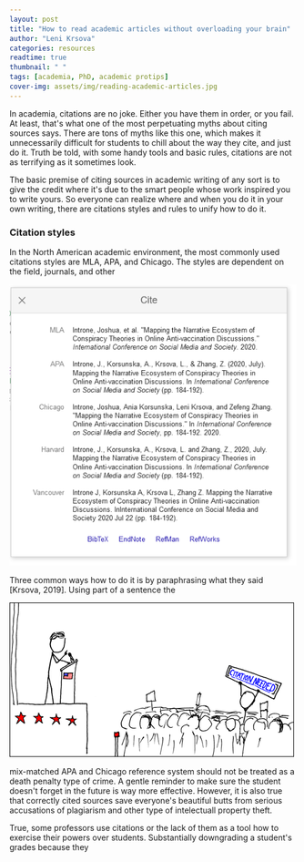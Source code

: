 ```yaml
---
layout: post
title: "How to read academic articles without overloading your brain"
author: "Leni Krsova"
categories: resources
readtime: true
thumbnail: " "
tags: [academia, PhD, academic protips]
cover-img: assets/img/reading-academic-articles.jpg
---
```

In academia, citations are no joke. Either you have them in order, or you fail. At least, that's what one of the most perpetuating myths about citing sources says. There are tons of myths like this one, which makes it unnecessarily difficult for students to chill about the way they cite, and just do it. Truth be told, with some handy tools and basic rules, citations are not as terrifying as it sometimes look.

The basic premise of citing sources in academic writing of any sort is to give the credit where it's due to the smart people whose work inspired you to write yours. So everyone can realize where and when you do it in your own writing, there are citations styles and rules to unify how to do it.

### Citation styles 
In the North American academic environment, the most commonly used citations styles are MLA, APA, and Chicago. The styles are dependent on the field, journals, and other 

<img src="/assets/img/citations-styles.PNG">

Three common ways how to do it is by paraphrasing what they said [Krsova, 2019]. Using part of a sentence the


<img src="/assets/img/citation.png">



mix-matched APA and Chicago reference system should not be treated as a death penalty type of crime. A gentle reminder to make sure the student doesn't forget in the future is way more effective. However, it is also true that correctly cited sources save everyone's beautiful butts from serious accusations of plagiarism and other type of intelectuall property theft. 

True, some professors use citations or the lack of them as a tool how to exercise their powers over students. Substantially downgrading a student's grades because they 